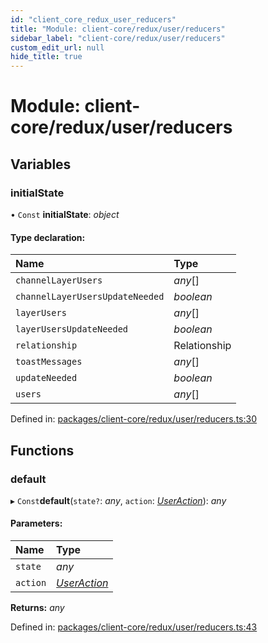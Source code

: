 ```yaml
---
id: "client_core_redux_user_reducers"
title: "Module: client-core/redux/user/reducers"
sidebar_label: "client-core/redux/user/reducers"
custom_edit_url: null
hide_title: true
---
```


# Module: client-core/redux/user/reducers

## Variables

### initialState

• `Const` **initialState**: *object*

#### Type declaration:

Name | Type |
:------ | :------ |
`channelLayerUsers` | *any*[] |
`channelLayerUsersUpdateNeeded` | *boolean* |
`layerUsers` | *any*[] |
`layerUsersUpdateNeeded` | *boolean* |
`relationship` | Relationship |
`toastMessages` | *any*[] |
`updateNeeded` | *boolean* |
`users` | *any*[] |

Defined in: [packages/client-core/redux/user/reducers.ts:30](https://github.com/xr3ngine/xr3ngine/blob/9d253dc38/packages/client-core/redux/user/reducers.ts#L30)

## Functions

### default

▸ `Const`**default**(`state?`: *any*, `action`: [*UserAction*](client_core_redux_user_actions.md#useraction)): *any*

#### Parameters:

Name | Type |
:------ | :------ |
`state` | *any* |
`action` | [*UserAction*](client_core_redux_user_actions.md#useraction) |

**Returns:** *any*

Defined in: [packages/client-core/redux/user/reducers.ts:43](https://github.com/xr3ngine/xr3ngine/blob/9d253dc38/packages/client-core/redux/user/reducers.ts#L43)
